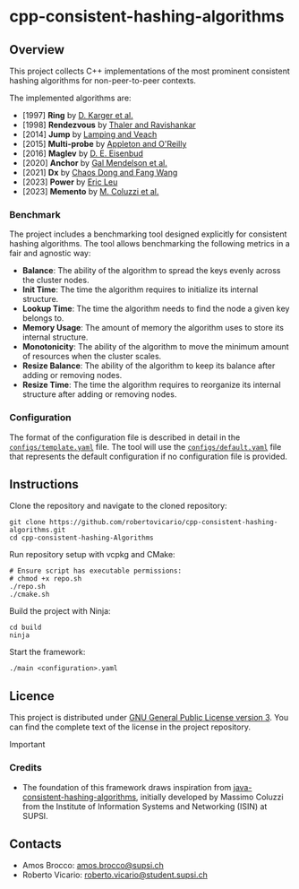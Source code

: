 # cpp-consistent-hashing-algorithms

## Overview

This project collects C++ implementations of the most prominent consistent hashing algorithms for non-peer-to-peer contexts.

The implemented algorithms are:

- [1997] **Ring** by [D. Karger et al.](https://www.cs.princeton.edu/courses/archive/fall09/cos518/papers/chash.pdf)
- [1998] **Rendezvous** by [Thaler and Ravishankar](https://ieeexplore.ieee.org/abstract/document/663936)
- [2014] **Jump** by [Lamping and Veach](https://arxiv.org/pdf/1406.2294.pdf)
- [2015] **Multi-probe** by [Appleton and O'Reilly](https://arxiv.org/pdf/1505.00062.pdf)
- [2016] **Maglev** by [D. E. Eisenbud](https://static.googleusercontent.com/media/research.google.com/en//pubs/archive/44824.pdf)
- [2020] **Anchor** by [Gal Mendelson et al.](https://arxiv.org/pdf/1812.09674.pdf)
- [2021] **Dx** by [Chaos Dong and Fang Wang](https://arxiv.org/pdf/2107.07930.pdf)
- [2023] **Power** by [Eric Leu](https://arxiv.org/pdf/2307.12448.pdf)
- [2023] **Memento** by [M. Coluzzi et al.](https://arxiv.org/pdf/2306.09783.pdf)

### Benchmark

The project includes a benchmarking tool designed explicitly for consistent hashing algorithms.
The tool allows benchmarking the following metrics in a fair and agnostic way:

- **Balance**: The ability of the algorithm to spread the keys evenly across the cluster nodes.
- **Init Time**: The time the algorithm requires to initialize its internal structure.
- **Lookup Time**: The time the algorithm needs to find the node a given key belongs to.
- **Memory Usage**: The amount of memory the algorithm uses to store its internal structure.
- **Monotonicity**: The ability of the algorithm to move the minimum amount of resources when the cluster scales.
- **Resize Balance**: The ability of the algorithm to keep its balance after adding or removing nodes.
- **Resize Time**: The time the algorithm requires to reorganize its internal structure after adding or removing nodes.

### Configuration

The format of the configuration file is described in detail in the [`configs/template.yaml`](configs/template.yaml) file.
The tool will use the [`configs/default.yaml`](configs/default.yaml) file that represents the default configuration if no configuration file is provided.

## Instructions

Clone the repository and navigate to the cloned repository:

```shell
git clone https://github.com/robertovicario/cpp-consistent-hashing-algorithms.git
cd cpp-consistent-hashing-Algorithms
```

Run repository setup with vcpkg and CMake:

```shell
# Ensure script has executable permissions:
# chmod +x repo.sh
./repo.sh
./cmake.sh
```

Build the project with Ninja:

```shell
cd build
ninja
```

Start the framework:

```shell
./main <configuration>.yaml
```

## Licence

This project is distributed under [GNU General Public License version 3](https://opensource.org/license/gpl-3-0). You can find the complete text of the license in the project repository.

> [!IMPORTANT]
> 
> ### Credits
> 
> - The foundation of this framework draws inspiration from [java-consistent-hashing-algorithms](https://github.com/SUPSI-DTI-ISIN/java-consistent-hashing-algorithms.git), initially developed by Massimo Coluzzi from the Institute of Information Systems and Networking (ISIN) at SUPSI.

## Contacts

- Amos Brocco: amos.brocco@supsi.ch
- Roberto Vicario: roberto.vicario@student.supsi.ch